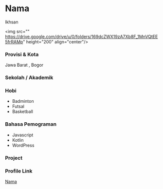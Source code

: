 # Nama
Ikhsan

<img src="" https://drive.google.com/drive/u/0/folders/169dcZWX19zA7Xb8F_1MnVQtEE5frRAMp" height="200" align="center"/>

### Provisi & Kota

Jawa Barat , Bogor

### Sekolah / Akademik


### Hobi

- Badminton
- Futsal
- Basketball


### Bahasa Pemograman 

- Javascript
- Kotlin
- WordPress

### Project



### Profile Link

[Nama](https://github.com/Ikhsaann)
